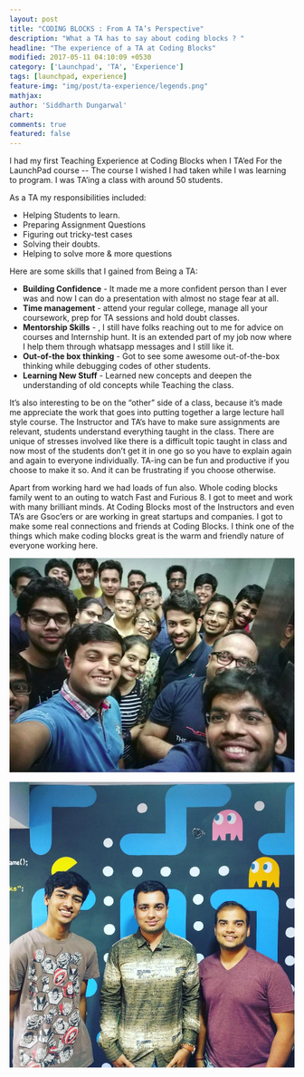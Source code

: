 ```yaml
---
layout: post
title: "CODING BLOCKS : From A TA’s Perspective"
description: "What a TA has to say about coding blocks ? "
headline: "The experience of a TA at Coding Blocks"
modified: 2017-05-11 04:10:09 +0530
category: ['Launchpad', 'TA', 'Experience']
tags: [launchpad, experience]
feature-img: "img/post/ta-experience/legends.png"
mathjax:
author: 'Siddharth Dungarwal'
chart: 
comments: true
featured: false
---
```


I had my first Teaching Experience at Coding Blocks when I TA’ed For the LaunchPad course -- The course I wished I had taken while I was learning to program. I was TA’ing a class with around 50 students. 

As a TA my responsibilities included:
* Helping Students to learn.
* Preparing Assignment Questions
* Figuring out tricky-test cases
* Solving their doubts.
* Helping to solve more & more questions

Here are some skills that I gained from Being a TA:
* **Building Confidence** - It made me a more confident person than I ever was and now I can do a presentation with almost no stage fear at all.
* **Time management** - attend your regular college, manage all your coursework, prep for TA sessions and hold doubt classes.
* **Mentorship Skills** - , I still have folks reaching out to me for advice on courses and Internship hunt. It is an extended part of my job now where I help them through whatsapp messages and I still like it.
* **Out-of-the box thinking** - Got to see some awesome out-of-the-box thinking while debugging codes of other students.
* **Learning New Stuff** - Learned new concepts and deepen the understanding of old concepts while Teaching the class.

It’s also interesting to be on the “other” side of a class, because it’s made me appreciate the work that goes into putting together a large lecture hall style course. The Instructor and TA’s have to make sure assignments are relevant, students understand everything taught in the class. There are unique of stresses involved like there is a difficult topic taught in class and now most of the students don’t get it in one go so you have to explain again and again to everyone individually. TA-ing can be fun and productive if you choose to make it so. And it can be frustrating if you choose otherwise. 

Apart from working hard we had loads of fun also. Whole coding blocks family went to an outing to watch Fast and Furious 8. I got to meet and work with many brilliant minds. At Coding Blocks most of the Instructors and even TA’s are Gsoc’ers or are working in great startups and  companies. I got to make some real connections and friends at Coding Blocks. I think one of the things which make coding blocks great is the warm and friendly nature of everyone working here.

![Movie Outing With Coding Blocks Family][im]

[im]: /img/post/ta-experience/movie-outing.png "Movie Outing With Coding Blocks Family"

![With the Legends][im1]

[im1]:  /img/post/ta-experience/legends.png "Me(on the left) With Prateek Narang (Instructor) and Piyush Narang (Another TA)"

